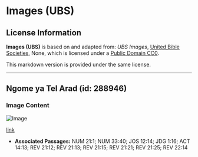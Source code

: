 # Images (UBS)

## License Information

**Images (UBS)** is based on and adapted from: _UBS Images_, [United Bible Societies](https://unitedbiblesocieties.org/), None, which is licensed under a [Public Domain CC0](https://creativecommons.org/public-domain/cc0/).

This markdown version is provided under the same license.



--------------------------------

## Ngome ya Tel Arad (id: 288946)

### Image Content

![Image](https://cdn.aquifer.bible/aquifer-content/resources/Media/WEB-0860_tel_arad_fortress.jpg)

[link](https://cdn.aquifer.bible/aquifer-content/resources/Media/WEB-0860_tel_arad_fortress.jpg)

* **Associated Passages:** NUM 21:1; NUM 33:40; JOS 12:14; JDG 1:16; ACT 14:13; REV 21:12; REV 21:13; REV 21:15; REV 21:21; REV 21:25; REV 22:14

